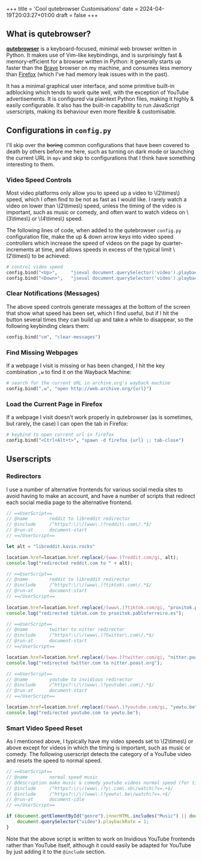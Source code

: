 +++
title = 'Cool qutebrowser Customisations'
date = 2024-04-19T20:03:27+01:00
draft = false
+++

## What is qutebrowser?
[**qutebrowser**](https://qutebrowser.org/index.html) is a keyboard-focused, minimal web browser written in Python. 
It makes use of Vim-like keybindings, and is surprisingly fast & memory-efficient for a browser written in Python: it
generally starts up faster than the [Brave](https://brave.com/) browser on my machine, and consumes less memory than
[Firefox](https://www.mozilla.org/en-US/firefox/) (which I've had memory leak issues with in the past).

It has a minimal graphical user interface, and some primitive built-in adblocking which tends to work quite well, with
the exception of YouTube advertisements.
It is configured via plaintext Python files, making it highly & easily configurable.
It also has the built-in capability to run JavaScript userscripts, making its behaviour even more flexible &
customisable.

## Configurations in `config.py`
I'll skip over the ~~boring~~ common configurations that have been covered to death by others before me here, such as
turning on dark mode or launching the current URL in `mpv` and skip to configurations that I think have something interesting to them.

### Video Speed Controls
Most video platforms only allow you to speed up a video to \\(2\times\\) speed, which I often find to be not as fast as
I would like.
I rarely watch a video on lower than \\(2\times\\) speed, unless the timing of the video is important, such as music or
comedy, and often want to watch videos on \\(3\times\\) or \\(4\times\\) speed.

The following lines of code, when added to the qutebrowser `config.py` configuration file, make the up & down arrow keys
into video speed controllers which increase the speed of videos on the page by quarter-increments at time, and allows
speeds in excess of the typical limit \\(2\times\\) to be achieved:

```python
# control video speed
config.bind("<Up>",     "jseval document.querySelector('video').playbackRate += 0.25;") 
config.bind("<Down>",   "jseval document.querySelector('video').playbackRate -= 0.25;") 
```

### Clear Notifications (Messages)
The above speed controls generate messages at the bottom of the screen that show what speed has been set, which I find
useful, but if I hit the button several times they can build up and take a while to disappear, so the following
keybinding clears them:
```python
config.bind("cm", "clear-messages") 
```

### Find Missing Webpages
If a webpage I visit is missing or has been changed, I hit the key combination `,w` to find it on the Wayback Machine:
```python
# search for the current URL in archive.org's wayback machine
config.bind(",w", "open http://web.archive.org/{url}")
```

### Load the Current Page in Firefox
If a webpage I visit doesn't work properly in qutebrowser (as is sometimes, but rarely, the case) I can open the tab in
Firefox:
```python
# keybind to open current url in firefox 
config.bind("<Ctrl+Alt+t>", "spawn -d firefox {url} ;; tab-close") 
```

## Userscripts
### Redirectors
I use a number of alternative frontends for various social media sites to avoid having to make an account, and have a
number of scripts that redirect each social media page to the alternative frontend.

```javascript
// ==UserScript==
// @name        reddit to libreddit redirector
// @include     /^https?:\/\/(www\.)?reddit\.com\/.*$/
// @run-at      document-start
// ==/UserScript==

let alt = "libreddit.kavin.rocks" 

location.href=location.href.replace(/(www.)?reddit.com/gi, alt);
console.log("redirected reddit.com to " + alt);
```
```javascript
// ==UserScript==
// @name        reddit to libreddit redirector
// @include     /^https?:\/\/(www\.)?tiktok\.com\/.*$/
// @run-at      document-start
// ==/UserScript==
    
location.href=location.href.replace(/(www\.)?tiktok.com/gi, "proxitok.pabloferreiro.es");
console.log("redirected tiktok.com to proxitok.pabloferreiro.es");
```
```javascript
// ==UserScript==
// @name        twitter to nitter redirector
// @include     /^https?:\/\/(www\.)?twitter\.com\/.*$/
// @run-at      document-start
// ==/UserScript==

location.href=location.href.replace(/(www.)?twitter.com/gi, "nitter.poast.org");
console.log("redirected twitter.com to nitter.poast.org");
```
```javascript
// ==UserScript==
// @name        youtube to invidious redirector
// @include     /^https?:\/\/(www\.)?youtube\.com\/.*$/
// @run-at      document-start
// ==/UserScript==

location.href=location.href.replace(/(www\.)?youtube.com/gi, "yewtu.be");
console.log("redirected youtube.com to yewtu.be");
```

### Smart Video Speed Reset
As I mentioned above, I typically have my video speeds set to \\(2\times\\) or above except for videos in which the
timing is important, such as music or comedy. 
The following userscript detects the category of a YouTube video and resets the speed to normal speed.
```javascript
// ==UserScript==
// @name        normal speed music
// @description make music & comedy youtube videos normal speed (for timing purposes)
// @include     /^https?:\/\/(www\.)?y\.com\.sb\/watch\?v=.+$/
// @include     /^https?:\/\/(www\.)?yewtu\.be\/watch\?v=.+$/
// @run-at      document-idle
// ==/UserScript==

if (document.getElementById("genre").innerHTML.includes("Music") || document.getElementById("genre").innerHTML.includes("Comedy")) {
    document.querySelector("video").playbackRate = 1;
}
```
Note that the above script is written to work on Invidious YouTube frontends rather than YouTube itself, although it could easily
be adapted for YouTube by just adding it to the `@include` section.
